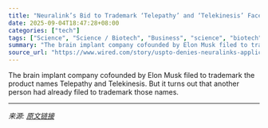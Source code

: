 ```yaml
---
title: "Neuralink’s Bid to Trademark ‘Telepathy’ and ‘Telekinesis’ Faces Legal Issues"
date: 2025-09-04T18:47:28+08:00
categories: ["tech"]
tags: ["Science", "Science / Biotech", "Business", "science", "biotech", "brain-computer interfaces", "Neuralink", "law", "Elon Musk", "business", "Intellectual Property"]
summary: "The brain implant company cofounded by Elon Musk filed to trademark the product names Telepathy and Telekinesis. But it turns out that another person had already filed to trademark those names."
source_url: "https://www.wired.com/story/uspto-denies-neuralinks-applications-for-telepathy-telekinesis-marks/"
---
```


The brain implant company cofounded by Elon Musk filed to trademark the product names Telepathy and Telekinesis. But it turns out that another person had already filed to trademark those names.

---

*来源: [原文链接](https://www.wired.com/story/uspto-denies-neuralinks-applications-for-telepathy-telekinesis-marks/)*
